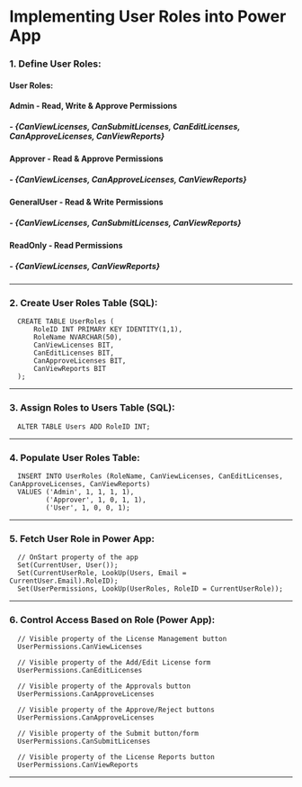 # Implementing User Roles into Power App

### 1. Define User Roles:
#### User Roles:
#### Admin - Read, Write & Approve Permissions
##### - {CanViewLicenses, CanSubmitLicenses, CanEditLicenses, CanApproveLicenses, CanViewReports}
#### Approver - Read & Approve Permissions
##### - {CanViewLicenses, CanApproveLicenses, CanViewReports}
#### GeneralUser - Read & Write Permissions
##### - {CanViewLicenses, CanSubmitLicenses, CanViewReports}
#### ReadOnly - Read Permissions
##### - {CanViewLicenses, CanViewReports}
-------------------------------------------------------------------------------------------------------------------------------------------

### 2. Create User Roles Table (SQL):
```
  CREATE TABLE UserRoles (
      RoleID INT PRIMARY KEY IDENTITY(1,1),
      RoleName NVARCHAR(50),
      CanViewLicenses BIT,
      CanEditLicenses BIT,
      CanApproveLicenses BIT,
      CanViewReports BIT
  );
```
-------------------------------------------------------------------------------------------------------------------------------------------

### 3. Assign Roles to Users Table (SQL):
```
  ALTER TABLE Users ADD RoleID INT;
```
-------------------------------------------------------------------------------------------------------------------------------------------

### 4. Populate User Roles Table:
```
  INSERT INTO UserRoles (RoleName, CanViewLicenses, CanEditLicenses, CanApproveLicenses, CanViewReports)
  VALUES ('Admin', 1, 1, 1, 1),
         ('Approver', 1, 0, 1, 1),
         ('User', 1, 0, 0, 1);
```
-------------------------------------------------------------------------------------------------------------------------------------------

### 5. Fetch User Role in Power App:
```
  // OnStart property of the app
  Set(CurrentUser, User());
  Set(CurrentUserRole, LookUp(Users, Email = CurrentUser.Email).RoleID);
  Set(UserPermissions, LookUp(UserRoles, RoleID = CurrentUserRole));
```
-------------------------------------------------------------------------------------------------------------------------------------------

### 6. Control Access Based on Role (Power App):
```
  // Visible property of the License Management button
  UserPermissions.CanViewLicenses

  // Visible property of the Add/Edit License form
  UserPermissions.CanEditLicenses

  // Visible property of the Approvals button
  UserPermissions.CanApproveLicenses

  // Visible property of the Approve/Reject buttons
  UserPermissions.CanApproveLicenses

  // Visible property of the Submit button/form
  UserPermissions.CanSubmitLicenses

  // Visible property of the License Reports button
  UserPermissions.CanViewReports
```
-------------------------------------------------------------------------------------------------------------------------------------------


